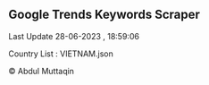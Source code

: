

## Google Trends Keywords Scraper 
 
Last Update 28-06-2023 , 18:59:06

Country List :
VIETNAM.json



© Abdul Muttaqin 
